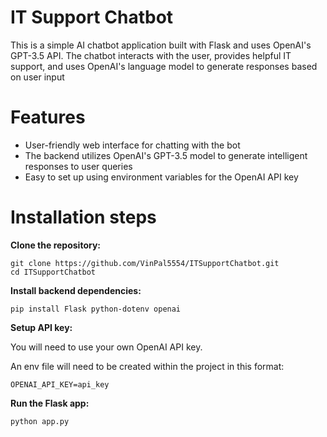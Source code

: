 # IT Support Chatbot
 
This is a simple AI chatbot application built with Flask and uses OpenAI's GPT-3.5 API. The chatbot interacts with the user, provides helpful IT support, and uses OpenAI's language model to generate responses based on user input

# Features
- User-friendly web interface for chatting with the bot
- The backend utilizes OpenAI's GPT-3.5 model to generate intelligent responses to user queries
- Easy to set up using environment variables for the OpenAI API key

# Installation steps
**Clone the repository:**
```
git clone https://github.com/VinPal5554/ITSupportChatbot.git
cd ITSupportChatbot
```
**Install backend dependencies:**
```
pip install Flask python-dotenv openai
```
**Setup API key:**

You will need to use your own OpenAI API key. 

An env file will need to be created within the project in this format:
```
OPENAI_API_KEY=api_key
```
**Run the Flask app:**
```
python app.py
```
